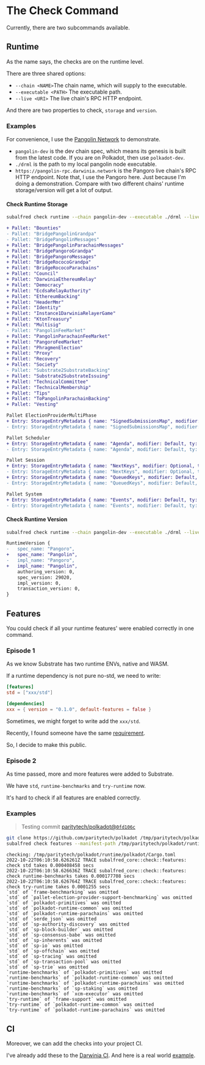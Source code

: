 # The Check Command
Currently, there are two subcommands available.

## Runtime
As the name says, the checks are on the runtime level.

There are three shared options:
- `--chain <NAME>`The chain name, which will supply to the executable.
- `--executable <PATH>` The executable path.
- `--live <URI>` The live chain's RPC HTTP endpoint.

And there are two properties to check, `storage` and `version`.

### Examples
For convenience, I use the [Pangolin Network](https://github.com/darwinia-network/darwinia-common) to demonstrate.

- `pangolin-dev` is the dev chain spec, which means its genesis is built from the latest code.
  If you are on Polkadot, then use `polkadot-dev`.
- `./drml` is the path to my local pangolin node executable.
- `https://pangolin-rpc.darwinia.network` is the Pangoro live chain's RPC HTTP endpoint.
  Note that, I use the Pangoro here. Just because I'm doing a demonstration.
  Compare with two different chains' runtime storage/version will get a lot of output.

#### Check Runtime Storage
```sh
subalfred check runtime --chain pangolin-dev --executable ./drml --live https://pangoro-rpc.darwinia.network --property storage
```
```diff
+ Pallet: "Bounties"
- Pallet: "BridgePangolinGrandpa"
- Pallet: "BridgePangolinMessages"
+ Pallet: "BridgePangolinParachainMessages"
+ Pallet: "BridgePangoroGrandpa"
+ Pallet: "BridgePangoroMessages"
+ Pallet: "BridgeRococoGrandpa"
+ Pallet: "BridgeRococoParachains"
+ Pallet: "Council"
+ Pallet: "DarwiniaEthereumRelay"
+ Pallet: "Democracy"
+ Pallet: "EcdsaRelayAuthority"
+ Pallet: "EthereumBacking"
+ Pallet: "HeaderMmr"
+ Pallet: "Identity"
+ Pallet: "Instance1DarwiniaRelayerGame"
+ Pallet: "KtonTreasury"
+ Pallet: "Multisig"
- Pallet: "PangolinFeeMarket"
+ Pallet: "PangolinParachainFeeMarket"
+ Pallet: "PangoroFeeMarket"
+ Pallet: "PhragmenElection"
+ Pallet: "Proxy"
+ Pallet: "Recovery"
+ Pallet: "Society"
- Pallet: "Substrate2SubstrateBacking"
+ Pallet: "Substrate2SubstrateIssuing"
+ Pallet: "TechnicalCommittee"
+ Pallet: "TechnicalMembership"
+ Pallet: "Tips"
+ Pallet: "ToPangolinParachainBacking"
+ Pallet: "Vesting"

Pallet ElectionProviderMultiPhase
+ Entry: StorageEntryMetadata { name: "SignedSubmissionsMap", modifier: Default, ty: Map { hashers: [Twox64Concat], key: UntrackedSymbol { id: 4, marker: PhantomData }, value: UntrackedSymbol { id: 227, marker: PhantomData } }, default: [0, 0, 0, 0, 0, 0, 0, 0, 0, 0, 0, 0, 0, 0, 0, 0, 0, 0, 0, 0, 0, 0, 0, 0, 0, 0, 0, 0, 0, 0, 0, 0, 0, 0, 0, 0, 0, 0, 0, 0, 0, 0, 0, 0, 0, 0, 0, 0, 0, 0, 0, 0, 0, 0, 0, 0, 0, 0, 0, 0, 0, 0, 0, 0, 0, 0, 0, 0, 0, 0, 0, 0, 0, 0, 0, 0, 0, 0, 0, 0, 0, 0, 0, 0, 0, 0, 0, 0, 0, 0, 0, 0, 0, 0, 0, 0, 0, 0, 0, 0, 0, 0, 0, 0, 0, 0, 0, 0, 0, 0, 0, 0, 0, 0, 0, 0, 0, 0, 0, 0, 1, 0, 0, 0, 0, 0, 0, 0, 0, 0, 0, 0, 0, 0, 0, 0, 0, 0, 0, 0], docs: [" Unchecked, signed solutions.", "", " Together with `SubmissionIndices`, this stores a bounded set of `SignedSubmissions` while", " allowing us to keep only a single one in memory at a time.", "", " Twox note: the key of the map is an auto-incrementing index which users cannot inspect or", " affect; we shouldn't need a cryptographically secure hasher."] }
- Entry: StorageEntryMetadata { name: "SignedSubmissionsMap", modifier: Default, ty: Map { hashers: [Twox64Concat], key: UntrackedSymbol { id: 4, marker: PhantomData }, value: UntrackedSymbol { id: 186, marker: PhantomData } }, default: [0, 0, 0, 0, 0, 0, 0, 0, 0, 0, 0, 0, 0, 0, 0, 0, 0, 0, 0, 0, 0, 0, 0, 0, 0, 0, 0, 0, 0, 0, 0, 0, 0, 0, 0, 0, 0, 0, 0, 0, 0, 0, 0, 0, 0, 0, 0, 0, 0, 0, 0, 0, 0, 0, 0, 0, 0, 0, 0, 0, 0, 0, 0, 0, 0, 0, 0, 0, 0, 0, 0, 0, 0, 0, 0, 0, 0, 0, 0, 0, 0, 0, 0, 0, 0, 0, 0, 0, 0, 0, 0, 0, 0, 0, 0, 0, 0, 0, 0, 0, 0, 0, 0, 0, 0, 0, 0, 0, 0, 0, 0, 0, 1, 0, 0, 0, 0, 0, 0, 0, 0, 0, 0, 0, 0, 0, 0, 0, 0, 0, 0, 0], docs: [" Unchecked, signed solutions.", "", " Together with `SubmissionIndices`, this stores a bounded set of `SignedSubmissions` while", " allowing us to keep only a single one in memory at a time.", "", " Twox note: the key of the map is an auto-incrementing index which users cannot inspect or", " affect; we shouldn't need a cryptographically secure hasher."] }

Pallet Scheduler
+ Entry: StorageEntryMetadata { name: "Agenda", modifier: Default, ty: Map { hashers: [Twox64Concat], key: UntrackedSymbol { id: 4, marker: PhantomData }, value: UntrackedSymbol { id: 609, marker: PhantomData } }, default: [0], docs: [" Items to be executed, indexed by the block number that they should be executed on."] }
- Entry: StorageEntryMetadata { name: "Agenda", modifier: Default, ty: Map { hashers: [Twox64Concat], key: UntrackedSymbol { id: 4, marker: PhantomData }, value: UntrackedSymbol { id: 378, marker: PhantomData } }, default: [0], docs: [" Items to be executed, indexed by the block number that they should be executed on."] }

Pallet Session
+ Entry: StorageEntryMetadata { name: "NextKeys", modifier: Optional, ty: Map { hashers: [Twox64Concat], key: UntrackedSymbol { id: 0, marker: PhantomData }, value: UntrackedSymbol { id: 347, marker: PhantomData } }, default: [0], docs: [" The next session keys for a validator."] }
- Entry: StorageEntryMetadata { name: "NextKeys", modifier: Optional, ty: Map { hashers: [Twox64Concat], key: UntrackedSymbol { id: 0, marker: PhantomData }, value: UntrackedSymbol { id: 282, marker: PhantomData } }, default: [0], docs: [" The next session keys for a validator."] }
+ Entry: StorageEntryMetadata { name: "QueuedKeys", modifier: Default, ty: Plain(UntrackedSymbol { id: 345, marker: PhantomData }), default: [0], docs: [" The queued keys for the next session. When the next session begins, these keys", " will be used to determine the validator's session keys."] }
- Entry: StorageEntryMetadata { name: "QueuedKeys", modifier: Default, ty: Plain(UntrackedSymbol { id: 280, marker: PhantomData }), default: [0], docs: [" The queued keys for the next session. When the next session begins, these keys", " will be used to determine the validator's session keys."] }

Pallet System
+ Entry: StorageEntryMetadata { name: "Events", modifier: Default, ty: Plain(UntrackedSymbol { id: 15, marker: PhantomData }), default: [0], docs: [" Events deposited for the current block.", "", " NOTE: This storage item is explicitly unbounded since it is never intended to be read", " from within the runtime."] }
- Entry: StorageEntryMetadata { name: "Events", modifier: Default, ty: Plain(UntrackedSymbol { id: 15, marker: PhantomData }), default: [0], docs: [" Events deposited for the current block.", "", " NOTE: This storage item is explicitly unbounded since it is never intended to be read", " from within the runtime."] }
```

#### Check Runtime Version
```sh
subalfred check runtime --chain pangolin-dev --executable ./drml --live https://pangoro-rpc.darwinia.network --property version
```
```diff
RuntimeVersion {
-   spec_name: "Pangoro",
+   spec_name: "Pangolin",
-   impl_name: "Pangoro",
+   impl_name: "Pangolin",
    authoring_version: 0,
    spec_version: 29020,
    impl_version: 0,
    transaction_version: 0,
}
```

## Features
You could check if all your runtime features' were enabled correctly in one command.

### Episode 1
As we know Substrate has two runtime ENVs, native and WASM.

If a runtime dependency is not pure no-std, we need to write:
```toml
[features]
std = ["xxx/std"]

[dependencies]
xxx = { version = "0.1.0", default-features = false }
```

Sometimes, we might forget to write add the `xxx/std`.

Recently, I found someone have the same [requirement](https://github.com/paritytech/substrate/pull/11715).

So, I decide to make this public.

### Episode 2
As time passed, more and more features were added to Substrate.

We have `std`, `runtime-benchmarks` and `try-runtime` now.

It's hard to check if all features are enabled correctly.

### Examples
> Testing commit [paritytech/polkadot@`0fd106c`](https://github.com/paritytech/polkadot/commit/0fd106c04e5f57f6342f8e000d471d0f819f7b61)
```sh
git clone https://github.com/paritytech/polkadot /tmp/paritytech/polkadot
subalfred check features --manifest-path /tmp/paritytech/polkadot/runtime/polkadot -ltrace
```
```
checking: /tmp/paritytech/polkadot/runtime/polkadot/Cargo.toml
2022-10-22T06:10:58.626261Z TRACE subalfred_core::check::features: check std takes 0.000408458 secs
2022-10-22T06:10:58.626636Z TRACE subalfred_core::check::features: check runtime-benchmarks takes 0.000177708 secs
2022-10-22T06:10:58.626764Z TRACE subalfred_core::check::features: check try-runtime takes 0.0001255 secs
`std` of `frame-benchmarking` was omitted
`std` of `pallet-election-provider-support-benchmarking` was omitted
`std` of `polkadot-primitives` was omitted
`std` of `polkadot-runtime-common` was omitted
`std` of `polkadot-runtime-parachains` was omitted
`std` of `serde_json` was omitted
`std` of `sp-authority-discovery` was omitted
`std` of `sp-block-builder` was omitted
`std` of `sp-consensus-babe` was omitted
`std` of `sp-inherents` was omitted
`std` of `sp-io` was omitted
`std` of `sp-offchain` was omitted
`std` of `sp-tracing` was omitted
`std` of `sp-transaction-pool` was omitted
`std` of `sp-trie` was omitted
`runtime-benchmarks` of `polkadot-primitives` was omitted
`runtime-benchmarks` of `polkadot-runtime-common` was omitted
`runtime-benchmarks` of `polkadot-runtime-parachains` was omitted
`runtime-benchmarks` of `sp-staking` was omitted
`runtime-benchmarks` of `xcm-executor` was omitted
`try-runtime` of `frame-support` was omitted
`try-runtime` of `polkadot-runtime-common` was omitted
`try-runtime` of `polkadot-runtime-parachains` was omitted
```

## CI
Moreover, we can add the checks into your project CI.

I've already add these to the [Darwinia CI](https://github.com/darwinia-network/darwinia/blob/v0.12.3/.github/workflows/ci.yml).
And here is a real world [example](https://github.com/darwinia-network/darwinia/pull/940#issuecomment-1226917895).
